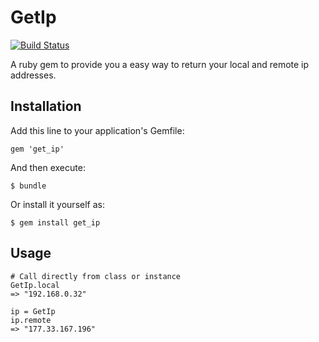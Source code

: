 # GetIp
[![Build Status](https://travis-ci.org/dimoreira/get_ip.png?branch=master)](https://travis-ci.org/dimoreira/get_ip)

A ruby gem to provide you a easy way to return your local and remote ip addresses.

## Installation

Add this line to your application's Gemfile:

    gem 'get_ip'

And then execute:

    $ bundle

Or install it yourself as:

    $ gem install get_ip

## Usage

	# Call directly from class or instance
	GetIp.local
	=> "192.168.0.32"

	ip = GetIp
	ip.remote
	=> "177.33.167.196"
